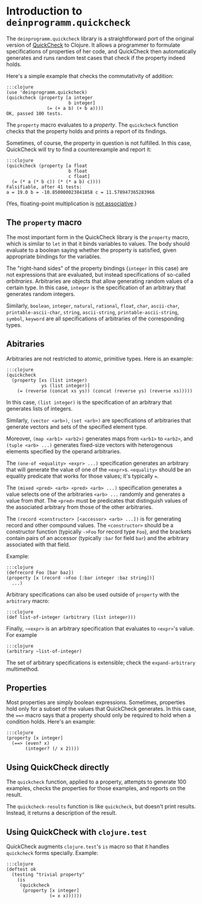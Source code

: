 # Introduction to `deinprogramm.quickcheck`

The `deinprogramm.quickcheck` library is a straightforward port of the
original version of
[QuickCheck](http://en.wikipedia.org/wiki/Quickcheck) to Clojure.
It allows a programmer to formulate specifications of properties of
her code, and QuickCheck then automatically generates and runs random
test cases that check if the property indeed holds.

Here's a simple example that checks the commutativity of addition:

    :::clojure
    (use 'deinprogramm.quickcheck)
    (quickcheck (property [a integer
                           b integer]
                   (= (+ a b) (+ b a))))
    OK, passed 100 tests.

The `property` macro evaluates to a *property*. The `quickcheck`
function checks that the property holds and prints a report of its
findings.

Sometimes, of course, the property in question is not fulfilled.  In
this case, QuickCheck will try to find a counterexample and report it:
    
    :::clojure
    (quickcheck (property [a float
                           b float
                           c float]
      (= (* a (* b c)) (* (* a b) c))))
    Falsifiable, after 41 tests:
    a = 19.0 b = -10.850000023841858 c = 11.578947365283966

(Yes, floating-point multiplication is [not
associative](http://en.wikipedia.org/wiki/Floating_point).)

## The `property` macro

The most important form in the QuickCheck library is the `property`
macro, which is similar to `let` in that it binds variables to
values.  The body should evaluate to a boolean saying whether the
property is satisfied, given appropriate bindings for the variables.

The "right-hand sides" of the property bindings (`integer` in this
case) are not expressions that are evaluated, but instead
specifications of so-called *arbitraries*.  Arbitraries are objects
that allow generating random values of a certain type.  In this case,
`integer` is the specification of an arbitrary that generates random
integers.

Similarly, `boolean`, `integer`, `natural`, `rational`, `float`,
`char`, `ascii-char`, `printable-ascii-char`, `string`,
`ascii-string`, `printable-ascii-string`, `symbol`, `keyword` are all
specifications of arbitraries of the corresponding types.

## Abitraries

Arbitraries are not restricted to atomic, primitive types.  Here is an
example:

    :::clojure
    (quickcheck
      (property [xs (list integer)
                 ys (list integer)]
        (= (reverse (concat xs ys)) (concat (reverse ys) (reverse xs)))))

In this case, `(list integer)` is the specification of an arbitrary
that generates lists of integers.

Similarly, `(vector <arb>)`, `(set <arb>)` are specifications of
arbitraries that generate vectors and sets of the specified element
type.

Moreover, `(map <arb1> <arb2>)` generates maps from `<arb1>` to
`<arb2>`, and `(tuple <arb> ...)` generates fixed-size vectors with
heterogenous elements specified by the operand arbitraries.

The `(one-of <equality> <expr> ...)` specification generates an
arbitrary that will generate the value of one of the `<expr>`s.
`<equality>` should be an equality predicate that works for those
values; it's typically `=`.

The `(mixed <pred> <arb> <pred> <arb> ...)` specification generates a
value selects one of the arbitraries `<arb> ...` randomly and
generates a value from *that*.  The `<pred>` must be predicates that
distinguish values of the associated arbitrary from those of the other
arbitraries.

The `(record <constructor> [<accessor> <arb> ...])` is for generating
record and other compound values.  The `<constructor>` should be a
constructor function (typically `->Foo` for record type `Foo`), and
the brackets contain pairs of an accessor (typically `:bar` for field
`bar`) and the arbitrary associated with that field.

Example:

    :::clojure
    (defrecord Foo [bar baz])
    (property [x (record ->Foo [:bar integer :baz string])]
      ...)

Arbitrary specifications can also be used outside of `property` with
the `arbitrary` macro:

    :::clojure
    (def list-of-integer (arbitrary (list integer)))

Finally, `~<expr>` is an arbitrary specification that evaluates to
`<expr>`'s value.  For example

    :::clojure
    (arbitrary ~list-of-integer)

The set of arbitrary specifications is extensible; check the
`expand-arbitrary` multimethod.

## Properties

Most properties are simply boolean expressions.  Sometimes, properties
hold only for a subset of the values that QuickCheck generates.  In
this case, the `==>` macro says that a property should only be
required to hold when a condition holds.  Here's an example:

    :::clojure
    (property [x integer]
      (==> (even? x)
           (integer? (/ x 2))))

## Using QuickCheck directly

The `quickcheck` function, applied to a property, attempts to generate
100 examples, checks the properties for those examples, and reports on
the result.

The `quickcheck-results` function is like `quickcheck`, but doesn't
print results.  Instead, it returns a description of the result.

## Using QuickCheck with `clojure.test`

QuickCheck augments `clojure.test`'s `is` macro so that it handles
`quickcheck` forms specially.  Example:

    :::clojure
    (deftest ok
      (testing "trivial property"
        (is
         (quickcheck
          (property [x integer]
                    (= x x))))))
